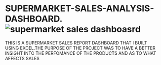 # SUPERMARKET-SALES-ANALYSIS-DASHBOARD.![supermarket sales dashboasrd](https://github.com/munachimso-hub/SUPERMARKET-SALES-ANALYSIS-DASHBOARD./assets/134285173/f10cb4af-0e47-47ab-ad9f-b9f30e1dcdc3)

THIS IS A SUPERMARKET SALES REPORT DASHBOARD THAT I BUILT USING EXCEL.THE PURPOSE OF THE PROJECT WAS TO HAVE A BETTER INSIGHT INTO THE PERFOMANCE OF THE PRODUCTS AND AS TO WHAT AFFECTS SALES
